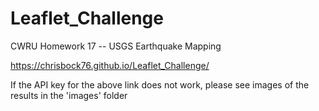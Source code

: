 # Leaflet_Challenge
CWRU Homework 17 -- USGS Earthquake Mapping


https://chrisbock76.github.io/Leaflet_Challenge/

If the API key for the above link does not work, please see images of the results in the 'images' folder
